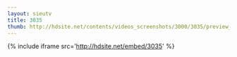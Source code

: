 ```yaml
---
layout: sieutv
title: 3035
thumb: http://hdsite.net/contents/videos_screenshots/3000/3035/preview_360p.mp4.jpg
---
```

{% include iframe src='http://hdsite.net/embed/3035' %}
 
